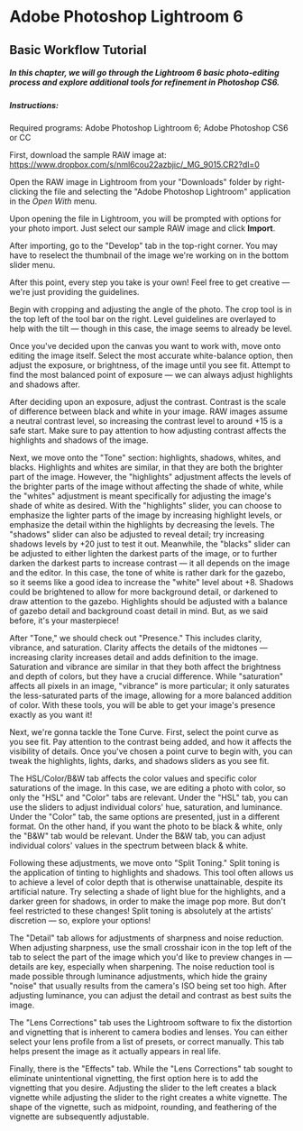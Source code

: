 # Adobe Photoshop Lightroom 6
## Basic Workflow Tutorial

##### In this chapter, we will go through the Lightroom 6 basic photo-editing process and explore additional tools for refinement in Photoshop CS6.

##### Instructions:

Required programs: Adobe Photoshop Lightroom 6; Adobe Photoshop CS6 or CC

First, download the sample RAW image at: https://www.dropbox.com/s/nml6cou22azbjic/_MG_9015.CR2?dl=0

Open the RAW image in Lightroom from your "Downloads" folder by right-clicking the file and selecting the "Adobe Photoshop Lightroom" application in the _Open With_ menu.

Upon opening the file in Lightroom, you will be prompted with options for your photo import. Just select our sample RAW image and click __Import__.

After importing, go to the "Develop" tab in the top-right corner. You may have to reselect the thumbnail of the image we're working on in the bottom slider menu.

After this point, every step you take is your own! Feel free to get creative — we're just providing the guidelines.

Begin with cropping and adjusting the angle of the photo. The crop tool is in the top left of the tool bar on the right. Level guidelines are overlayed to help with the tilt — though in this case, the image seems to already be level.

Once you've decided upon the canvas you want to work with, move onto editing the image itself. Select the most accurate white-balance option, then adjust the exposure, or brightness, of the image until you see fit. Attempt to find the most balanced point of exposure — we can always adjust highlights and shadows after. 

After deciding upon an exposure, adjust the contrast. Contrast is the scale of difference between black and white in your image. RAW images assume a neutral contrast level, so increasing the contrast level to around +15 is a safe start. Make sure to pay attention to how adjusting contrast affects the highlights and shadows of the image.

Next, we move onto the "Tone" section: highlights, shadows, whites, and blacks. Highlights and whites are similar, in that they are both the brighter part of the image. However, the "highlights" adjustment affects the levels of the brighter parts of the image without affecting the shade of white, while the "whites" adjustment is meant specifically for adjusting the image's shade of white as desired. With the "highlights" slider, you can choose to emphasize the lighter parts of the image by increasing highlight levels, or emphasize the detail within the highlights by decreasing the levels. The "shadows" slider can also be adjusted to reveal detail; try increasing shadows levels by +20 just to test it out. Meanwhile, the "blacks" slider can be adjusted to either lighten the darkest parts of the image, or to further darken the darkest parts to increase contrast — it all depends on the image and the editor. In this case, the tone of white is rather dark for the gazebo, so it seems like a good idea to increase the "white" level about +8. Shadows could be brightened to allow for more background detail, or darkened to draw attention to the gazebo. Highlights should be adjusted with a balance of gazebo detail and background coast detail in mind. But, as we said before, it's your masterpiece!

After "Tone," we should check out "Presence." This includes clarity, vibrance, and saturation. Clarity affects the details of the midtones — increasing clarity increases detail and adds definition to the image. Saturation and vibrance are similar in that they both affect the brightness and depth of colors, but they have a crucial difference. While "saturation" affects all pixels in an image, "vibrance" is more particular; it only saturates the less-saturated parts of the image, allowing for a more balanced addition of color. With these tools, you will be able to get your image's presence exactly as you want it!

Next, we're gonna tackle the Tone Curve. First, select the point curve as you see fit. Pay attention to the contrast being added, and how it affects the visibility of details. Once you've chosen a point curve to begin with, you can tweak the highlights, lights, darks, and shadows sliders as you see fit. 

The HSL/Color/B&W tab affects the color values and specific color saturations of the image. In this case, we are editing a photo with color, so only the "HSL" and "Color" tabs are relevant. Under the "HSL" tab, you can use the sliders to adjust individual colors' hue, saturation, and luminance. Under the "Color" tab, the same options are presented, just in a different format. On the other hand, if you want the photo to be black & white, only the "B&W" tab would be relevant. Under the B&W tab, you can adjust individual colors' values in the spectrum between black & white.

Following these adjustments, we move onto "Split Toning." Split toning is the application of tinting to highlights and shadows. This tool often allows us to achieve a level of color depth that is otherwise unattainable, despite its artificial nature. Try selecting a shade of light blue for the highlights, and a darker green for shadows, in order to make the image pop more. But don't feel restricted to these changes! Split toning is absolutely at the artists' discretion — so, explore your options!

The "Detail" tab allows for adjustments of sharpness and noise reduction. When adjusting sharpness, use the small crosshair icon in the top left of the tab to select the part of the image which you'd like to preview changes in — details are key, especially when sharpening. The noise reduction tool is made possible through luminance adjustments, which hide the grainy "noise" that usually results from the camera's ISO being set too high. After adjusting luminance, you can adjust the detail and contrast as best suits the image.

The "Lens Corrections" tab uses the Lightroom software to fix the distortion and vignetting that is inherent to camera bodies and lenses. You can either select your lens profile from a list of presets, or correct manually. This tab helps present the image as it actually appears in real life.

Finally, there is the "Effects" tab. While the "Lens Corrections" tab sought to eliminate unintentional vignetting, the first option here is to add the vignetting that you desire. Adjusting the slider to the left creates a black vignette while adjusting the slider to the right creates a white vignette. The shape of the vignette, such as midpoint, rounding, and feathering of the vignette are subsequently adjustable.









